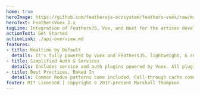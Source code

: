 ```yaml
---
home: true
heroImage: https://github.com/feathersjs-ecosystem/feathers-vuex/raw/master/service-logo.png
heroText: FeathersVuex 2.x
tagLine: Integration of FeathersJS, Vue, and Nuxt for the artisan developer
actionText: Get Started
actionLink: ./api-overview.md
features:
- title: Realtime by Default
  details: It's fully powered by Vuex and FeathersJS, lightweight, & realtime out of the box.
- title: Simplified Auth & Services
  details: Includes service and auth plugins powered by Vuex. All plugins can be easily customized to fit your app.  Fully flexible.
- title: Best Practices, Baked In
  details: Common Redux patterns come included. Fall-through cache comes standard. Query the vuex store like a database.
footer: MIT Licensed | Copyright © 2017-present Marshall Thompson
---
```

